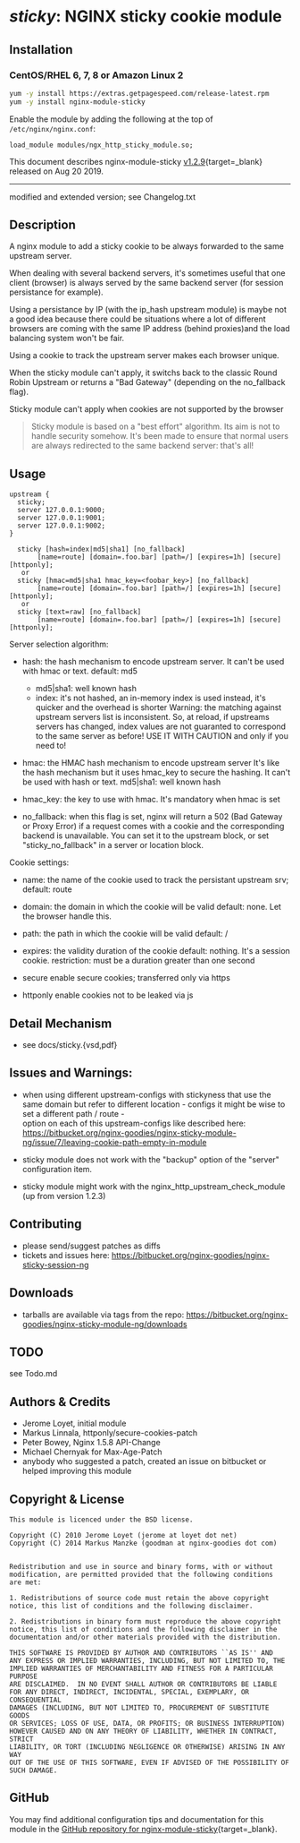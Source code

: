 # *sticky*: NGINX sticky cookie module


## Installation

### CentOS/RHEL 6, 7, 8 or Amazon Linux 2

```bash
yum -y install https://extras.getpagespeed.com/release-latest.rpm
yum -y install nginx-module-sticky
```

Enable the module by adding the following at the top of `/etc/nginx/nginx.conf`:

```nginx
load_module modules/ngx_http_sticky_module.so;
```


This document describes nginx-module-sticky [v1.2.9](https://github.com/dvershinin/nginx-sticky-module-ng/releases/tag/v1.2.9){target=_blank} 
released on Aug 20 2019.

<hr />


modified and extended version; see Changelog.txt 

## Description

A nginx module to add a sticky cookie to be always forwarded to the same
upstream server.

When dealing with several backend servers, it's sometimes useful that one
client (browser) is always served by the same backend server
(for session persistance for example).

Using a persistance by IP (with the ip_hash upstream module) is maybe not
a good idea because there could be situations where a lot of different
browsers are coming with the same IP address (behind proxies)and the load
balancing system won't be fair.

Using a cookie to track the upstream server makes each browser unique.

When the sticky module can't apply, it switchs back to the classic Round Robin
Upstream or returns a "Bad Gateway" (depending on the no_fallback flag).

Sticky module can't apply when cookies are not supported by the browser

> Sticky module is based on a "best effort" algorithm. Its aim is not to handle
> security somehow. It's been made to ensure that normal users are always
> redirected to the same  backend server: that's all!

## Usage

    upstream {
      sticky;
      server 127.0.0.1:9000;
      server 127.0.0.1:9001;
      server 127.0.0.1:9002;
    }

	  sticky [hash=index|md5|sha1] [no_fallback]
           [name=route] [domain=.foo.bar] [path=/] [expires=1h] [secure] [httponly];
       or
	  sticky [hmac=md5|sha1 hmac_key=<foobar_key>] [no_fallback]
           [name=route] [domain=.foo.bar] [path=/] [expires=1h] [secure] [httponly];
       or
	  sticky [text=raw] [no_fallback]
           [name=route] [domain=.foo.bar] [path=/] [expires=1h] [secure] [httponly];

Server selection algorithm:
- hash:    the hash mechanism to encode upstream server. It can't be used with hmac or text.
  default: md5

    - md5|sha1: well known hash
    - index:    it's not hashed, an in-memory index is used instead, it's quicker and the overhead is shorter
    Warning: the matching against upstream servers list
    is inconsistent. So, at reload, if upstreams servers
    has changed, index values are not guaranted to
    correspond to the same server as before!
    USE IT WITH CAUTION and only if you need to!

- hmac:    the HMAC hash mechanism to encode upstream server
    It's like the hash mechanism but it uses hmac_key
    to secure the hashing. It can't be used with hash or text.
    md5|sha1: well known hash

- hmac_key: the key to use with hmac. It's mandatory when hmac is set

- no_fallback: when this flag is set, nginx will return a 502 (Bad Gateway or
              Proxy Error) if a request comes with a cookie and the
              corresponding backend is unavailable. You can set it to the
              upstream block, or set "sticky_no_fallback" in a server or
              location block.

Cookie settings:
- name:    the name of the cookie used to track the persistant upstream srv;
  default: route

- domain:  the domain in which the cookie will be valid
  default: none. Let the browser handle this.

- path:    the path in which the cookie will be valid
  default: /

- expires: the validity duration of the cookie
  default: nothing. It's a session cookie.
  restriction: must be a duration greater than one second

- secure    enable secure cookies; transferred only via https
- httponly  enable cookies not to be leaked via js


## Detail Mechanism

- see docs/sticky.{vsd,pdf}	

## Issues and Warnings:

- when using different upstream-configs with stickyness that use the same domain but 
  refer to different location - configs it might be wise to set a different path / route -  
  option on each of this upstream-configs like described here:
  https://bitbucket.org/nginx-goodies/nginx-sticky-module-ng/issue/7/leaving-cookie-path-empty-in-module

- sticky module does not work with the "backup" option of the "server" configuration item.
- sticky module might work with the nginx_http_upstream_check_module (up from version 1.2.3)
  


## Contributing

- please send/suggest patches as diffs
- tickets and issues here: https://bitbucket.org/nginx-goodies/nginx-sticky-session-ng


## Downloads

- tarballs are available via tags from the repo: https://bitbucket.org/nginx-goodies/nginx-sticky-module-ng/downloads


## TODO

see Todo.md
  
## Authors & Credits

- Jerome Loyet, initial module
- Markus Linnala, httponly/secure-cookies-patch
- Peter Bowey, Nginx 1.5.8 API-Change 
- Michael Chernyak for Max-Age-Patch 
- anybody who suggested a patch, created an issue on bitbucket or helped improving this module 



## Copyright & License

    This module is licenced under the BSD license.
  
    Copyright (C) 2010 Jerome Loyet (jerome at loyet dot net)
    Copyright (C) 2014 Markus Manzke (goodman at nginx-goodies dot com)

  
    Redistribution and use in source and binary forms, with or without
    modification, are permitted provided that the following conditions
    are met:
  
    1. Redistributions of source code must retain the above copyright
    notice, this list of conditions and the following disclaimer.
  
    2. Redistributions in binary form must reproduce the above copyright
    notice, this list of conditions and the following disclaimer in the
    documentation and/or other materials provided with the distribution.
  
    THIS SOFTWARE IS PROVIDED BY AUTHOR AND CONTRIBUTORS ``AS IS'' AND
    ANY EXPRESS OR IMPLIED WARRANTIES, INCLUDING, BUT NOT LIMITED TO, THE
    IMPLIED WARRANTIES OF MERCHANTABILITY AND FITNESS FOR A PARTICULAR PURPOSE
    ARE DISCLAIMED.  IN NO EVENT SHALL AUTHOR OR CONTRIBUTORS BE LIABLE
    FOR ANY DIRECT, INDIRECT, INCIDENTAL, SPECIAL, EXEMPLARY, OR CONSEQUENTIAL
    DAMAGES (INCLUDING, BUT NOT LIMITED TO, PROCUREMENT OF SUBSTITUTE GOODS
    OR SERVICES; LOSS OF USE, DATA, OR PROFITS; OR BUSINESS INTERRUPTION)
    HOWEVER CAUSED AND ON ANY THEORY OF LIABILITY, WHETHER IN CONTRACT, STRICT
    LIABILITY, OR TORT (INCLUDING NEGLIGENCE OR OTHERWISE) ARISING IN ANY WAY
    OUT OF THE USE OF THIS SOFTWARE, EVEN IF ADVISED OF THE POSSIBILITY OF
    SUCH DAMAGE.
  

## GitHub

You may find additional configuration tips and documentation for this module in the [GitHub 
repository for 
nginx-module-sticky](https://github.com/dvershinin/nginx-sticky-module-ng){target=_blank}.